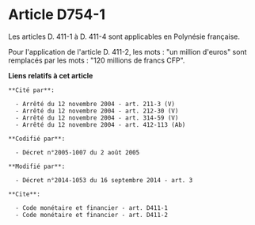 # Article D754-1

Les articles D. 411-1 à D. 411-4 sont applicables en Polynésie française. 

Pour l'application de l'article D. 411-2, les mots : "un million d'euros" sont remplacés par les mots : "120 millions de
francs CFP".

**Liens relatifs à cet article**

	**Cité par**:

	  - Arrêté du 12 novembre 2004 - art. 211-3 (V)
	  - Arrêté du 12 novembre 2004 - art. 212-30 (V)
	  - Arrêté du 12 novembre 2004 - art. 314-59 (V)
	  - Arrêté du 12 novembre 2004 - art. 412-113 (Ab)

	**Codifié par**:

	  - Décret n°2005-1007 du 2 août 2005

	**Modifié par**:

	  - Décret n°2014-1053 du 16 septembre 2014 - art. 3

	**Cite**:

	  - Code monétaire et financier - art. D411-1
	  - Code monétaire et financier - art. D411-2
